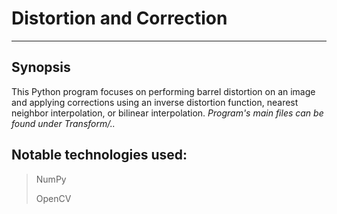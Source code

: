 # Distortion and Correction
---
## Synopsis
This Python program focuses on performing barrel distortion on an image and applying corrections using an inverse distortion function, nearest neighbor interpolation, or bilinear interpolation.
*Program's main files can be found under Transform/..*

## Notable technologies used:
> NumPy
> 
> OpenCV
